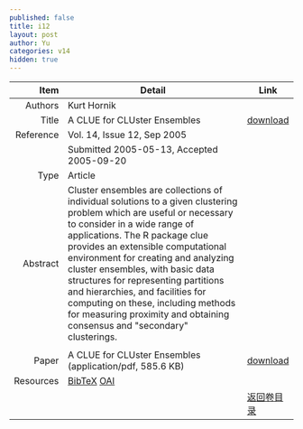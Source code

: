 ```yaml
---
published: false
title: i12
layout: post
author: Yu
categories: v14
hidden: true
---
```


| Item | Detail | Link |
|---:|---|---|
| Authors | Kurt Hornik| |
| Title |A CLUE for CLUster Ensembles | [download](http://www.jstatsoft.org/v14/i12/paper) |
| Reference |Vol. 14, Issue 12, Sep 2005 | |
| | Submitted 2005-05-13, Accepted 2005-09-20| | 
| Type | Article| |
| Abstract | Cluster ensembles are collections of individual solutions to a given clustering problem which are useful or necessary to consider in a wide range of applications. The R package clue provides an extensible computational environment for creating and analyzing cluster ensembles, with basic data structures for representing partitions and hierarchies, and facilities for computing on these, including methods for measuring proximity and obtaining consensus and "secondary" clusterings. | |
 | |
| Paper | A CLUE for CLUster Ensembles  (application/pdf, 585.6 KB)| [download](http://www.jstatsoft.org/v14/i12/paper) |
| Resources | [BibTeX](http://www.jstatsoft.org/v14/i12/bibtex) [OAI](http://www.jstatsoft.org/oai?verb=GetRecord&identifier=oai.jstatsoft/v14/i12&prefix=oai_dc)| |
| |  | [返回卷目录]({{site.baseurl}}/volume/v14.html) |